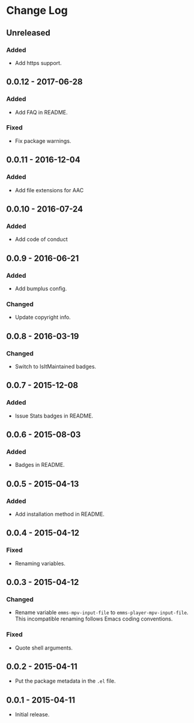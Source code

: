 # Change Log #

## Unreleased ##

### Added ###

  - Add https support.

## 0.0.12 - 2017-06-28 ##

### Added ###

  - Add FAQ in README.

### Fixed ###

  - Fix package warnings.

## 0.0.11 - 2016-12-04 ##

### Added ###

  - Add file extensions for AAC

## 0.0.10 - 2016-07-24 ##

### Added ###

  - Add code of conduct

## 0.0.9 - 2016-06-21 ##

### Added ###

  - Add bumplus config.

### Changed ###

  - Update copyright info.

## 0.0.8 - 2016-03-19 ##

### Changed ###

  - Switch to IsItMaintained badges.

## 0.0.7 - 2015-12-08 ##

### Added ###

  - Issue Stats badges in README.

## 0.0.6 - 2015-08-03 ##

### Added ###

  - Badges in README.

## 0.0.5 - 2015-04-13 ##

### Added ###

  - Add installation method in README.

## 0.0.4 - 2015-04-12 ##

### Fixed ###

  - Renaming variables.

## 0.0.3 - 2015-04-12 ##

### Changed ###

  - Rename variable `emms-mpv-input-file` to `emms-player-mpv-input-file`.
    This incompatible renaming follows Emacs coding conventions.

### Fixed ###

  - Quote shell arguments.

## 0.0.2 - 2015-04-11 ##

  - Put the package metadata in the `.el` file.

## 0.0.1 - 2015-04-11 ##

  - Initial release.

